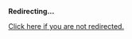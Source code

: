 <!DOCTYPE html>
<html>
<head>
<title>Redirecting...</title>
<link rel="canonical" href="https://blog.jle.im/entry/intro-to-machines-arrows-part-1-stream-and.html.md"/>
<meta http-equiv="content-type" content="text/html; charset=utf-8" />
<script>
(function(i,s,o,g,r,a,m){i['GoogleAnalyticsObject']=r;i[r]=i[r]||function(){
(i[r].q=i[r].q||[]).push(arguments)},i[r].l=1*new Date();a=s.createElement(o),
m=s.getElementsByTagName(o)[0];a.async=1;a.src=g;m.parentNode.insertBefore(a,m)
})(window,document,'script','//www.google-analytics.com/analytics.js','ga');
ga('create', { trackingId: 'UA-443711-8', cookieDomain: 'jle.im', redirect: 'https://blog.jle.im/entry/intro-to-machines-arrows-part-1-stream-and.html.md'});
ga('send', { hitType: 'pageview', hitCallback: function() { document.location.href = 'https://blog.jle.im/entry/intro-to-machines-arrows-part-1-stream-and.html.md'; } });
</script>
</head>
<body>
  <p><strong>Redirecting...</strong></p>
  <p><a href='https://blog.jle.im/entry/intro-to-machines-arrows-part-1-stream-and.html.md'>Click here if you are not redirected.</a></p>
  <script>
    setTimeout(function() { document.location.href = 'https://blog.jle.im/entry/intro-to-machines-arrows-part-1-stream-and.html.md'; }, 1000);
  </script>
</body>
</html>

